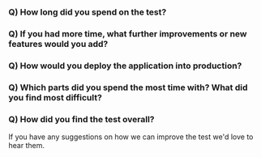 ### Q) How long did you spend on the test?

### Q) If you had more time, what further improvements or new features would you add?

### Q) How would you deploy the application into production?

### Q) Which parts did you spend the most time with? What did you find most difficult?

### Q) How did you find the test overall?
If you have any suggestions on how we can improve the test we'd love to hear them.
